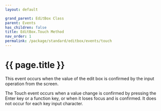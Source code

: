 ```yaml
---
layout: default

grand_parent: EditBox Class
parent: Events
has_children: false
title: EditBox.Touch Method
nav_order: 1
permalink: /package/standard/editbox/events/touch
---
```

# {{ page.title }}

This event occurs when the value of the edit box is confirmed by the input operation from the screen.

 

The Touch event occurs when a value change is confirmed by pressing the Enter key or a function key, or when it loses focus and is confirmed. It does not occur for each key input character.